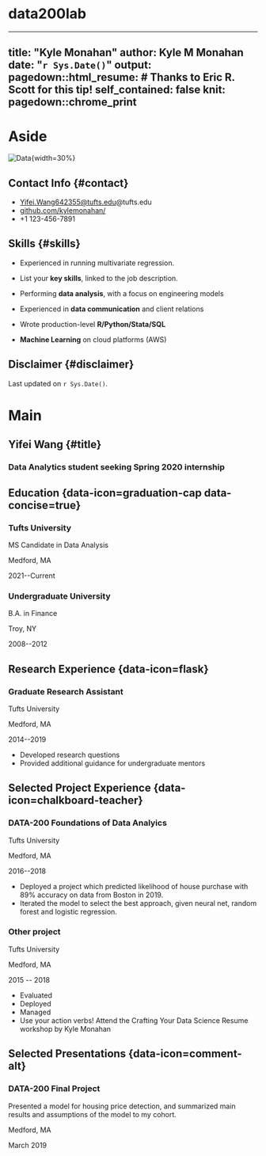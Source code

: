 # data200lab

---
title: "Kyle Monahan"
author: Kyle M Monahan
date: "`r Sys.Date()`"
output:
  pagedown::html_resume:
    # Thanks to Eric R. Scott for this tip! 
    self_contained: false
knit: pagedown::chrome_print
---

Aside
================================================================================


![Data](data_icon.png){width=30%}
<!-- ![Data](`r here::here("data_icon.png")`) -->



Contact Info {#contact}
--------------------------------------------------------------------------------

- <i class="fa fa-envelope"></i>Yifei.Wang642355@tufts.edu@tufts.edu
- <i class="fa fa-github"></i> [github.com/kylemonahan/](https://github.com/kylemonahan/)
- <i class="fa fa-phone"></i> +1 123-456-7891


Skills {#skills}
--------------------------------------------------------------------------------

- Experienced in running multivariate regression. 

- List your **key skills**, linked to the job description.

- Performing **data analysis**, with a focus on engineering models

- Experienced in **data communication** and client relations

- Wrote production-level **R/Python/Stata/SQL** 

- **Machine Learning** on cloud platforms (AWS)




Disclaimer {#disclaimer}
--------------------------------------------------------------------------------

<!--This resume was made with the R package [**pagedown**](https://github.com/rstudio/pagedown).-->

Last updated on `r Sys.Date()`.



Main
================================================================================

Yifei Wang {#title}
--------------------------------------------------------------------------------

### Data Analytics student seeking Spring 2020 internship


Education {data-icon=graduation-cap data-concise=true}
--------------------------------------------------------------------------------

### Tufts University

MS Candidate in Data Analysis

Medford, MA

2021--Current


### Undergraduate University

B.A. in Finance

Troy, NY 

2008--2012



Research Experience {data-icon=flask}
--------------------------------------------------------------------------------

### Graduate Research Assistant

Tufts University

Medford, MA

2014--2019

- Developed research questions 
- Provided additional guidance for undergraduate mentors



Selected Project Experience {data-icon=chalkboard-teacher}
--------------------------------------------------------------------------------

### DATA-200 Foundations of Data Analyics 

Tufts University

Medford, MA

2016--2018

<!--::: concise-->
- Deployed a project which predicted likelihood of house purchase with 89% accuracy on data from Boston in 2019.
- Iterated the model to select the best approach, given neural net, random forest and logistic regression.
<!--:::-->




### Other project

Tufts University

Medford, MA

2015 -- 2018

- Evaluated 
- Deployed
- Managed 
- Use your action verbs! Attend the Crafting Your Data Science Resume workshop by Kyle Monahan



Selected Presentations {data-icon=comment-alt}
--------------------------------------------------------------------------------
### DATA-200 Final Project
Presented a model for housing price detection, and summarized main results and assumptions of the model to my cohort. 

Medford, MA

March 2019


